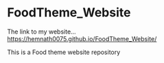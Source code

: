 # FoodTheme_Website
The link to my website...
https://hemnath0075.github.io/FoodTheme_Website/ 




This is a Food theme website repository
